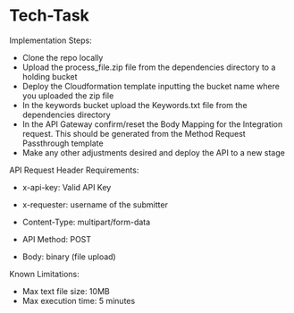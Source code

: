 # Tech-Task

Implementation Steps:
- Clone the repo locally
- Upload the process_file.zip file from the dependencies directory to a holding bucket
- Deploy the Cloudformation template inputting the bucket name where you uploaded the zip file
- In the keywords bucket upload the Keywords.txt file from the dependencies directory
- In the API Gateway confirm/reset the Body Mapping for the Integration request. This should be generated from the Method Request Passthrough template
- Make any other adjustments desired and deploy the API to a new stage

API Request Header Requirements:
- x-api-key: Valid API Key
- x-requester: username of the submitter
- Content-Type: multipart/form-data

- API Method: POST
- Body: binary (file upload)

Known Limitations:
- Max text file size: 10MB
- Max execution time: 5 minutes
